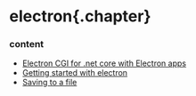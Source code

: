 ﻿
# electron{.chapter}

### content

- [Electron CGI for .net core with Electron apps](electroncgi.md)
- [Getting started with electron](getting_started.md)
- [Saving to a file](save_to_file.md)
